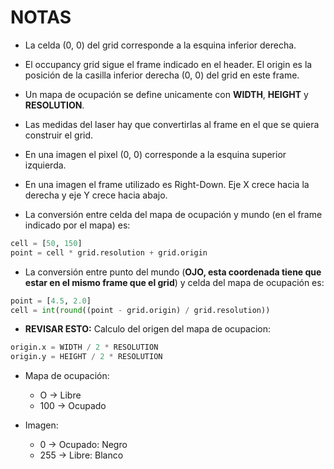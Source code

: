 # NOTAS

- La celda (0, 0) del grid corresponde a la esquina inferior derecha.
- El occupancy grid sigue el frame indicado en el header. El origin es la posición de la casilla inferior derecha (0, 0) del grid en este frame.
- Un mapa de ocupación se define unicamente con **WIDTH**, **HEIGHT** y **RESOLUTION**.

- Las medidas del laser hay que convertirlas al frame en el que se quiera construir el grid.

- En una imagen el pixel (0, 0) corresponde a la esquina superior izquierda.
- En una imagen el frame utilizado es Right-Down. Eje X crece hacia la derecha y eje Y crece hacia abajo.

- La conversión entre celda del mapa de ocupación y mundo (en el frame indicado por el mapa) es:

```python
cell = [50, 150]
point = cell * grid.resolution + grid.origin
```

- La conversión entre punto del mundo (**OJO, esta coordenada tiene que estar en el mismo frame que el grid**) y celda del mapa de ocupación es:

```python
point = [4.5, 2.0]
cell = int(round((point - grid.origin) / grid.resolution))
```

<!-- - De esta forma, usando la posicion del drone como frame (*base_link*) para obtener un mapa dinamico: -->
- **REVISAR ESTO:** Calculo del origen del mapa de ocupacion:
```python
origin.x = WIDTH / 2 * RESOLUTION
origin.y = HEIGHT / 2 * RESOLUTION
```

- Mapa de ocupación:
    - O -> Libre
    - 100 -> Ocupado

- Imagen:
    - 0 -> Ocupado: Negro
    - 255 -> Libre: Blanco